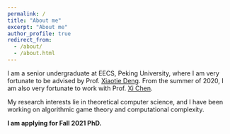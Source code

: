 ```yaml
---
permalink: /
title: "About me"
excerpt: "About me"
author_profile: true
redirect_from: 
  - /about/
  - /about.html
---
```

I am a senior undergraduate at EECS, Peking University, where I am very fortunate to be advised by Prof. [Xiaotie Deng](https://cfcs.pku.edu.cn/english/people/faculty/xiaotiedeng/index.htm). From the summer of 2020, I am also very fortunate to work with Prof. [Xi Chen](http://www.cs.columbia.edu/~xichen/Homepage/Welcome.html).

My research interests lie in theoretical computer science, and I have been working on algorithmic game theory and computational complexity.

**I am applying for Fall 2021 PhD.**

